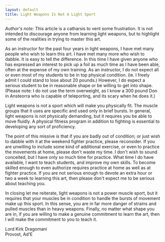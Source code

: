 ```yaml
---
layout: default
title: Light Weapons Is Not A Light Sport
---
```


*Author's note:* This article is a catharsis to vent some frustration.
It is not intended to discourage anyone from learning light weapons, but
to highlight some of the realities in trying to master this art.

As an instructor for the past four years in light weapons, I have met
many people who wish to learn this art.  I have met many more who wish
to dabble.  It is easy to tell the difference.  In this time I have
given anyone who has expressed an interest to pick up a foil as much
time as I have been able, often at the expense of my own training.  As
an instructor, I do not expect all or even most of my students to be in
top physical condition.  (ie. I freely admit I could stand to lose about
20 pounds.)  However, I do expect a serious student to be in reasonable
shape or be willing to get into shape.  (Please note:  I do not use the
term overweight, as I know a 300 pound Don in Ansteorra who is capable
of teleporting, and its scary when he does it.)

Light weapons is not a sport which will make you physically fit.  The
muscle groups that it uses are specific and used only in brief bursts.
In general, light weapons is not physically demanding, but it requires
you be able to move fluidly.  A physical fitness program in addition to
fighting is essential to developing any sort of proficiency.

The point of this missive is that if you are badly out of condition; or
just wish to dabble with it at the weekend fighter practice, please
reconsider.  If you are unwilling to include some kind of additional
exercise, or even to practice the movements at home, please don't waste
my time.  I don't wish to sound conceited, but I have only so much time
for practice.  What time I do have available, I want to teach students,
and improve my own skills.  To become skilled enough to even authorize
requires practice at home as well as at fighter practice.  If you are
not serious enough to devote an extra hour or two a week to learning
this art, then please don't expect me to be serious about teaching you.

In closing let me reiterate, light weapons is not a power muscle sport,
but it requires that your muscles be in condition to handle the bursts
of movement make up this sport.  In this sense, you are in far more
danger of strains and pulled muscles than in heavy weapons.  Finally, no
matter what shape you are in, if you are willing to make a genuine
commitment to learn the art, then I will make the commitment to you to
teach it.

Lord Kirk Dragomani<BR>
Provost, Ad'E

